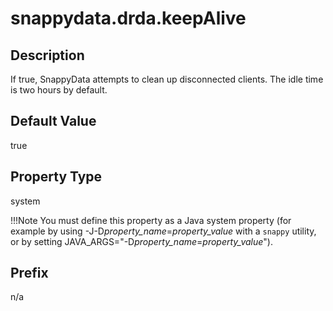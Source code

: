 # snappydata.drda.keepAlive

## Description

If true, SnappyData attempts to clean up disconnected clients. The idle time is two hours by default.

## Default Value

true

## Property Type

system 

!!!Note 
	You must define this property as a Java system property (for example by using -J-D*property_name*=*property_value* with a `snappy` utility, or by setting JAVA_ARGS="-D*property_name*=*property_value*").</p>

## Prefix

n/a
